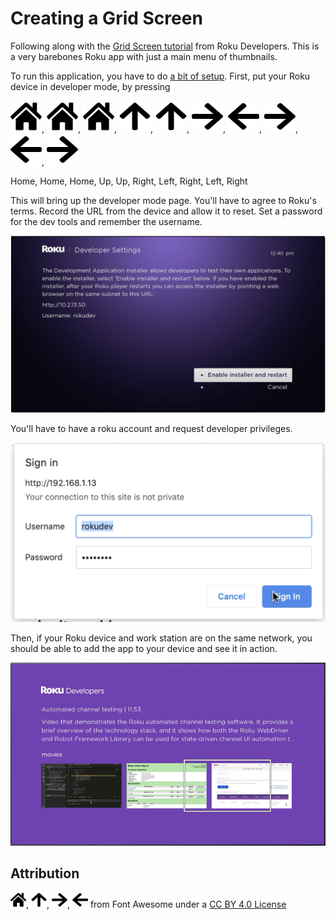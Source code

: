 # Creating a Grid Screen

Following along with the [Grid Screen tutorial](https://developer.roku.com/en-gb/videos/courses/rsg/grid-screen.md) from Roku Developers. This is a very barebones Roku app with just a main menu of thumbnails.

To run this application, you have to do [a bit of setup](https://developer.roku.com/en-gb/videos/courses/rsg/development-setup.md). First, put your Roku device in developer mode, by pressing

<img src="./images/home-solid.svg" width="50" height="50">,
<img src="./images/home-solid.svg" width="50" height="50">,
<img src="./images/home-solid.svg" width="50" height="50">,
<img src="./images/arrow-up-solid.svg" width="50" height="50">,
<img src="./images/arrow-up-solid.svg" width="50" height="50">,
<img src="./images/arrow-right-solid.svg" width="50" height="50">,
<img src="./images/arrow-left-solid.svg" width="50" height="50">,
<img src="./images/arrow-right-solid.svg" width="50" height="50">,
<img src="./images/arrow-left-solid.svg" width="50" height="50">,
<img src="./images/arrow-right-solid.svg" width="50" height="50">

Home, Home, Home, Up, Up, Right, Left, Right, Left, Right

This will bring up the developer mode page. You'll have to agree to Roku's terms. Record the URL from the device and allow it to reset. Set a password for the dev tools and remember the username.

<img src="./images/DevSettingsScreenShot.png">

You'll have to have a roku account and request developer privileges.

<img src="./images/BrowserSignIn.png">

Then, if your Roku device and work station are on the same network, you should be able to add the app to your device and see it in action.

<img src="./images/ActionShot.png">

## Attribution

<img src="./images/home-solid.svg" width="25" height="25">, <img src="./images/arrow-up-solid.svg" width="25" height="25">, <img src="./images/arrow-right-solid.svg" width="25" height="25">, <img src="./images/arrow-left-solid.svg" width="25" height="25"> from Font Awesome under a [CC BY 4.0 License](https://fontawesome.com/license/free)
